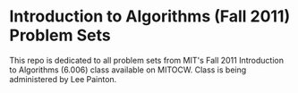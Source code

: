 # Introduction to Algorithms (Fall 2011) Problem Sets
This repo is dedicated to all problem sets from MIT's Fall 2011 Introduction to Algorithms (6.006) class available on MITOCW. Class is being administered by Lee Painton.
